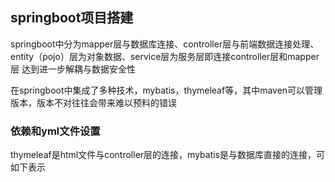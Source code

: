 ## springboot项目搭建
springboot中分为mapper层与数据库连接、controller层与前端数据连接处理、entity（pojo）层为对象数据、service层为服务层即连接controller层和mapper层
达到进一步解耦与数据安全性

在springboot中集成了多种技术，mybatis，thymeleaf等，其中maven可以管理版本，版本不对往往会带来难以预料的错误
### 依赖和yml文件设置
thymeleaf是html文件与controller层的连接，mybatis是与数据库直接的连接，可如下表示

### 